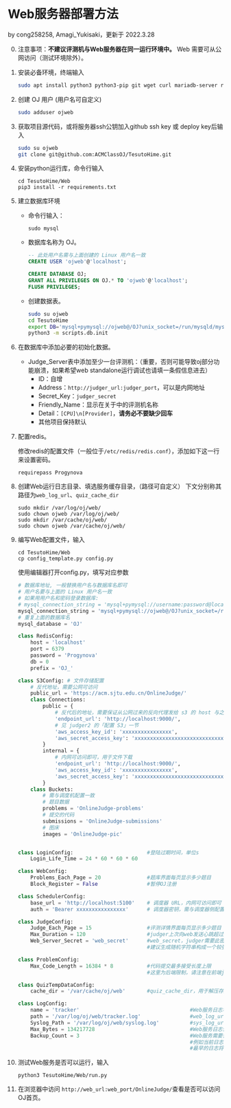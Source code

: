 # Web服务器部署方法

by cong258258, Amagi_Yukisaki，更新于 2022.3.28

0. 注意事项：**不建议评测机与Web服务器在同一运行环境中。** Web 需要可从公网访问（测试环境除外）。

0. 安装必备环境，终端输入

   ```sh
   sudo apt install python3 python3-pip git wget curl mariadb-server redis-server
   ```

0. 创建 OJ 用户 (用户名可自定义)
   ```sh
   sudo adduser ojweb
   ```

0. 获取项目源代码，或将服务器ssh公钥加入github ssh key 或 deploy key后输入

   ```sh
   sudo su ojweb
   git clone git@github.com:ACMClassOJ/TesutoHime.git
   ```

0. 安装python运行库，命令行输入

   ```
   cd TesutoHime/Web
   pip3 install -r requirements.txt
   ```

0. 建立数据库环境

   - 命令行输入：

     ```
     sudo mysql
     ```

   - 数据库名称为 OJ。

       ```sql
       -- 此处用户名需与上面创建的 Linux 用户名一致
       CREATE USER 'ojweb'@'localhost';
       
       CREATE DATABASE OJ;
       GRANT ALL PRIVILEGES ON OJ.* TO 'ojweb'@'localhost';
       FLUSH PRIVILEGES;
       ```

    - 创建数据表。

      ```sh
      sudo su ojweb
      cd TesutoHime
      export DB='mysql+pymysql://ojweb@/OJ?unix_socket=/run/mysqld/mysqld.sock'
      python3 -m scripts.db.init
      ```

0. 在数据库中添加必要的初始化数据。

   - Judge_Server表中添加至少一台评测机：（重要，否则可能导致oj部分功能崩溃，如果希望web standalone运行调试也请填一条假信息进去）
     - ID：自增
     - Address：``http://judger_url:judger_port``，可以是内网地址
     - Secret_Key：``judger_secret``
     - Friendly_Name：显示在关于中的评测机名称
     - Detail：``[CPU]\n[Provider]``，**请务必不要缺少回车**
     - 其他项目保持默认

0. 配置redis。

   修改redis的配置文件（一般位于``/etc/redis/redis.conf``），添加如下这一行来设置密码。
   ```
   requirepass Progynova
   ```

0. 创建Web运行日志目录、填选服务缓存目录，（路径可自定义） 下文分别称其路径为``web_log_url``、``quiz_cache_dir``

   ```
   sudo mkdir /var/log/oj/web/
   sudo chown ojweb /var/log/oj/web/
   sudo mkdir /var/cache/oj/web/
   sudo chown ojweb /var/cache/oj/web/
   ```

0. 编写Web配置文件，输入

   ```
   cd TesutoHime/Web
   cp config_template.py config.py
   ```

   使用编辑器打开config.py，填写对应参数

   ```python
   # 数据库地址, 一般替换用户名与数据库名即可
   # 用户名要与上面的 Linux 用户名一致
   # 如果用用户名和密码登录数据库:
   # mysql_connection_string = 'mysql+pymysql://username:password@localhost/OJ'
   mysql_connection_string = 'mysql+pymysql://ojweb@/OJ?unix_socket=/run/mysqld/mysqld.sock'
   # 重复上面的数据库名
   mysql_database = 'OJ'

   class RedisConfig:
       host = 'localhost'
       port = 6379
       password = 'Progynova'
       db = 0
       prefix = 'OJ_'

   class S3Config: # 文件存储配置
       # 反代地址，需要公网可访问
       public_url = 'https://acm.sjtu.edu.cn/OnlineJudge/'
       class Connections:
           public = {
               # 反代后的地址，需要保证从公网过来的反向代理发给 s3 的 host 与之一致
               'endpoint_url': 'http://localhost:9000/',
               # 见 judger2 的「配置 S3」一节
               'aws_access_key_id': 'xxxxxxxxxxxxxxxx',
               'aws_secret_access_key': 'xxxxxxxxxxxxxxxxxxxxxxxxxxxxxxxx',
           }
           internal = {
               # 内网可访问即可，用于文件下载
               'endpoint_url': 'http://localhost:9000/',
               'aws_access_key_id': 'xxxxxxxxxxxxxxxx',
               'aws_secret_access_key': 'xxxxxxxxxxxxxxxxxxxxxxxxxxxxxxxx',
           }
       class Buckets:
           # 需与调度机配置一致
           # 题目数据
           problems = 'OnlineJudge-problems'
           # 提交的代码
           submissions = 'OnlineJudge-submissions'
           # 图床
           images = 'OnlineJudge-pic'

   
   class LoginConfig:                        #登陆过期时间，单位s
       Login_Life_Time = 24 * 60 * 60 * 60 
   
   class WebConfig:
       Problems_Each_Page = 20               #题库界面每页显示多少题目
       Block_Register = False                #暂停OJ注册

   class SchedulerConfig:
       base_url = 'http://localhost:5100'    # 调度器 URL，内网可访问即可
       auth = 'Bearer xxxxxxxxxxxxxxxx'      # 调度器密钥，需与调度器侧配置一致 (请将 x 替换为随机数)

   class JudgeConfig:
       Judge_Each_Page = 15                  #评测详情界面每页显示多少题目
       Max_Duration = 120                    #judger上次向web发送心跳超过这个时间判定为下线，单位s
       Web_Server_Secret = 'web_secret'      #web_secret，judger需要此密钥来向web服务器通信
                                             #建议生成随机字符串构成一个较强的密钥
   
   class ProblemConfig:
       Max_Code_Length = 16384 * 8           #代码提交最多接受长度上限
                                             #这里为后端限制，请注意在前端js中还有限制，请一并修改

   class QuizTempDataConfig:
       cache_dir = '/var/cache/oj/web'       #quiz_cache_dir，用于解压存放填选临时文件的本地目录

   class LogConfig:
       name = 'tracker'                                    #Web服务日志名称
       path = '/var/log/oj/web/tracker.log'                #web_log_url，Web服务日志存放的本地目录
       Syslog_Path = '/var/log/oj/web/syslog.log'          #sys_log_url，其他系统服务日志存放的本地目录
       Max_Bytes = 134217728                               #Web服务日志保存的最大空间
       Backup_Count = 3                                    #Web服务需要保存多少份滚动日志。
                                                           #例如当前日志写入tracker.log, maxBytes为128M，那么当128M被写满时，
                                                           #最早的日志将被写入tracker.log.1；tracker.log.2等依此类推，直到最早的日志被废弃
   ```

0. 测试Web服务是否可以运行，输入

   ```
   python3 TesutoHime/Web/run.py
   ```

0. 在浏览器中访问 ``http://web_url:web_port/OnlineJudge/``查看是否可以访问OJ首页。
